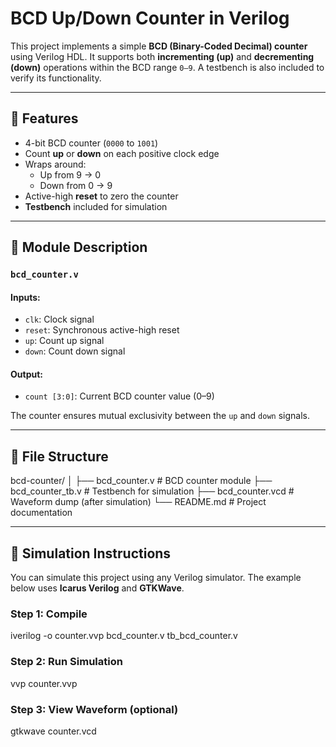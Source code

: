 # BCD Up/Down Counter in Verilog

This project implements a simple **BCD (Binary-Coded Decimal) counter** using Verilog HDL. It supports both **incrementing (up)** and **decrementing (down)** operations within the BCD range `0–9`. A testbench is also included to verify its functionality.

---

## 🔧 Features

- 4-bit BCD counter (`0000` to `1001`)
- Count **up** or **down** on each positive clock edge
- Wraps around:
  - Up from 9 → 0
  - Down from 0 → 9
- Active-high **reset** to zero the counter
- **Testbench** included for simulation

---

## 🧠 Module Description

### `bcd_counter.v`

#### Inputs:
- `clk`: Clock signal
- `reset`: Synchronous active-high reset
- `up`: Count up signal
- `down`: Count down signal

#### Output:
- `count [3:0]`: Current BCD counter value (0–9)

The counter ensures mutual exclusivity between the `up` and `down` signals.

---

## 📁 File Structure

bcd-counter/
│
├── bcd_counter.v # BCD counter module
├── bcd_counter_tb.v # Testbench for simulation
├── bcd_counter.vcd # Waveform dump (after simulation)
└── README.md # Project documentation


---

## 🧪 Simulation Instructions

You can simulate this project using any Verilog simulator. The example below uses **Icarus Verilog** and **GTKWave**.

### Step 1: Compile

iverilog -o counter.vvp bcd_counter.v tb_bcd_counter.v

### Step 2: Run Simulation
vvp counter.vvp

### Step 3: View Waveform (optional)

gtkwave counter.vcd

